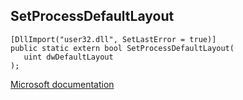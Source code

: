 ## SetProcessDefaultLayout

```
[DllImport("user32.dll", SetLastError = true)]
public static extern bool SetProcessDefaultLayout(
   uint dwDefaultLayout
);
```

[Microsoft documentation](https://docs.microsoft.com/en-us/windows/win32/api/winuser/nf-winuser-setprocessdefaultlayout)
